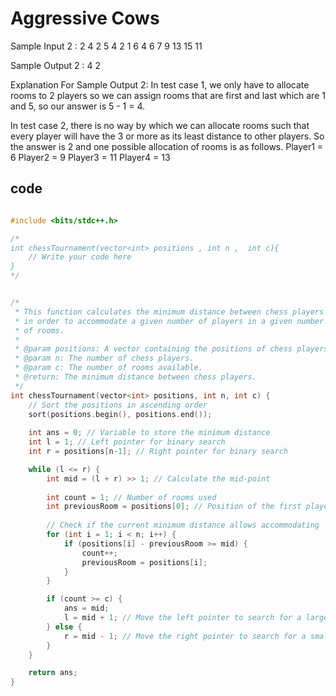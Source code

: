 # Aggressive Cows


Sample Input 2 :
2
4 2
5 4 2 1
6 4
6 7 9 13 15 11


Sample Output 2 :
4
2


Explanation For Sample Output 2:
In test case 1, 
we only have to allocate rooms to 2 players so we can assign rooms that are first and last which are 1 and 5, so our answer is 5 - 1 = 4.

In test case 2, 
there is no way by which we can allocate rooms such that every player will have the 3 or more as its least distance to other players. So the answer is 2 and one possible allocation of rooms is as follows.
    Player1 = 6
    Player2 = 9
    Player3 = 11
    Player4 = 13 

## code
```cpp

#include <bits/stdc++.h> 

/*
int chessTournament(vector<int> positions , int n ,  int c){
	// Write your code here
}
*/


/*
 * This function calculates the minimum distance between chess players
 * in order to accommodate a given number of players in a given number
 * of rooms.
 *
 * @param positions: A vector containing the positions of chess players.
 * @param n: The number of chess players.
 * @param c: The number of rooms available.
 * @return: The minimum distance between chess players.
 */
int chessTournament(vector<int> positions, int n, int c) {
    // Sort the positions in ascending order
    sort(positions.begin(), positions.end());
    
    int ans = 0; // Variable to store the minimum distance
    int l = 1; // Left pointer for binary search
    int r = positions[n-1]; // Right pointer for binary search

    while (l <= r) {
        int mid = (l + r) >> 1; // Calculate the mid-point
        
        int count = 1; // Number of rooms used
        int previousRoom = positions[0]; // Position of the first player
        
        // Check if the current minimum distance allows accommodating 'c' players
        for (int i = 1; i < n; i++) {
            if (positions[i] - previousRoom >= mid) {
                count++;
                previousRoom = positions[i];
            }
        }

        if (count >= c) {
            ans = mid;
            l = mid + 1; // Move the left pointer to search for a larger distance
        } else {
            r = mid - 1; // Move the right pointer to search for a smaller distance
        }
    }

    return ans;
}

```